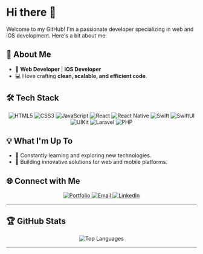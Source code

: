 # Hi there 👋

Welcome to my GitHub! I'm a passionate developer specializing in web and iOS development. Here's a bit about me:

## 🌟 About Me

- 🚀 **Web Developer** | **iOS Developer**
- 💻 I love crafting **clean, scalable, and efficient code**.

## 🛠️ Tech Stack

<div align="center">
  <img src="https://img.shields.io/badge/HTML5-E34F26?style=for-the-badge&logo=html5&logoColor=white" alt="HTML5"/>
  <img src="https://img.shields.io/badge/CSS3-1572B6?style=for-the-badge&logo=css3&logoColor=white" alt="CSS3"/>
  <img src="https://img.shields.io/badge/JavaScript-F7DF1E?style=for-the-badge&logo=javascript&logoColor=black" alt="JavaScript"/>
  <img src="https://img.shields.io/badge/React-61DAFB?style=for-the-badge&logo=react&logoColor=black" alt="React"/>
  <img src="https://img.shields.io/badge/React_Native-61DAFB?style=for-the-badge&logo=react&logoColor=black" alt="React Native"/>
  <img src="https://img.shields.io/badge/Swift-FA7343?style=for-the-badge&logo=swift&logoColor=white" alt="Swift"/>
  <img src="https://img.shields.io/badge/SwiftUI-FA7343?style=for-the-badge&logo=swift&logoColor=white" alt="SwiftUI"/>
  <img src="https://img.shields.io/badge/UIKit-FA7343?style=for-the-badge&logo=swift&logoColor=white" alt="UIKit"/>
  <img src="https://img.shields.io/badge/Laravel-FF2D20?style=for-the-badge&logo=laravel&logoColor=white" alt="Laravel"/>
  <img src="https://img.shields.io/badge/PHP-777BB4?style=for-the-badge&logo=php&logoColor=white" alt="PHP"/>
</div>


## 💡 What I'm Up To

- 🌱 Constantly learning and exploring new technologies.
- 🔨 Building innovative solutions for web and mobile platforms.


## 🌐 Connect with Me

<div align="center">
  <a href="https://giventusmrco.vercel.app" target="_blank">
    <img src="https://img.shields.io/badge/Portfolio-%23000000.svg?style=for-the-badge&logo=firefox&logoColor=white" alt="Portfolio"/>
  </a>
  <a href="mailto:giventusmrco@gmail.com" target="_blank">
    <img src="https://img.shields.io/badge/Email-%23D14836.svg?style=for-the-badge&logo=gmail&logoColor=white" alt="Email"/>
  </a>
  <a href="https://linkedin.com/in/giventus" target="_blank">
    <img src="https://img.shields.io/badge/LinkedIn-%230A66C2.svg?style=for-the-badge&logo=linkedin&logoColor=white" alt="LinkedIn"/>
  </a>
</div>

---

## 🏆 GitHub Stats

<div align="center">
  
  <img src="https://github-readme-stats.vercel.app/api/top-langs/?username=giventusmvh&layout=compact&theme=radical" alt="Top Languages"/>
</div>

---

<!--
**giventusmvh/giventusmvh** is a ✨ _special_ ✨ repository because its `README.md` (this file) appears on your GitHub profile.
![Your GitHub Stats](https://github-readme-stats.vercel.app/api?username=giventusmvh&show_icons=true&theme=radical)
Here are some ideas to get you started:
<img src="https://github-readme-stats.vercel.app/api?username=giventusmvh&show_icons=true&theme=radical" alt="Your GitHub Stats"/>
- 🔭 I’m currently working on ...
- 🌱 I’m currently learning ...
- 👯 I’m looking to collaborate on ...
- 🤔 I’m looking for help with ...
- 💬 Ask me about ...
- 📫 How to reach me: ...
- 😄 Pronouns: ...
- ⚡ Fun fact: ...
-->
